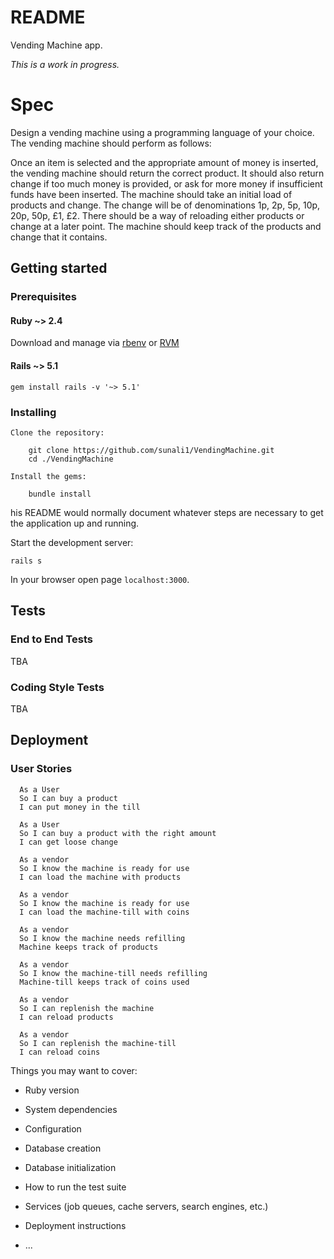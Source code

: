 # README

Vending Machine app.

*This is a work in progress.*

# Spec
Design a vending machine using a programming language of your choice. The vending machine should perform as follows:

Once an item is selected and the appropriate amount of money is inserted, the vending machine should return the correct product.
It should also return change if too much money is provided, or ask for more money if insufficient funds have been inserted.
The machine should take an initial load of products and change. The change will be of denominations 1p, 2p, 5p, 10p, 20p, 50p, £1, £2.
There should be a way of reloading either products or change at a later point.
The machine should keep track of the products and change that it contains.​

## Getting started

### Prerequisites

#### Ruby ~> 2.4

Download and manage via [rbenv](https://github.com/rbenv/rbenv) or [RVM](https://rvm.io/)

#### Rails ~> 5.1

    gem install rails -v '~> 5.1'

### Installing

    Clone the repository:

        git clone https://github.com/sunali1/VendingMachine.git
        cd ./VendingMachine

    Install the gems:

        bundle install

his README would normally document whatever steps are necessary to get the
application up and running.

Start the development server:

    rails s

In your browser open page `localhost:3000`.

## Tests

### End to End Tests

TBA

### Coding Style Tests

TBA

## Deployment

### User Stories
```
  As a User
  So I can buy a product
  I can put money in the till

  As a User
  So I can buy a product with the right amount
  I can get loose change

  As a vendor
  So I know the machine is ready for use
  I can load the machine with products

  As a vendor
  So I know the machine is ready for use
  I can load the machine-till with coins

  As a vendor
  So I know the machine needs refilling
  Machine keeps track of products

  As a vendor
  So I know the machine-till needs refilling
  Machine-till keeps track of coins used

  As a vendor
  So I can replenish the machine
  I can reload products

  As a vendor
  So I can replenish the machine-till
  I can reload coins

```



Things you may want to cover:

* Ruby version

* System dependencies

* Configuration

* Database creation

* Database initialization

* How to run the test suite

* Services (job queues, cache servers, search engines, etc.)

* Deployment instructions

* ...
